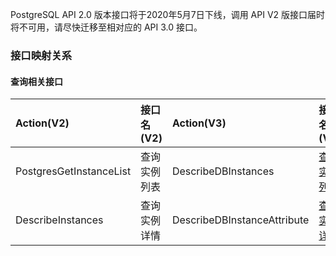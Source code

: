 PostgreSQL API 2.0 版本接口将于2020年5月7日下线，调用 API V2 版接口届时将不可用，请尽快迁移至相对应的 API 3.0 接口。

### 接口映射关系

#### 查询相关接口

| Action(V2)              | 接口名(V2)   | Action(V3)                  | 接口名(V3)                                                   |
| :---------------------- | :----------- | :-------------------------- | :----------------------------------------------------------- |
| PostgresGetInstanceList | 查询实例列表 | DescribeDBInstances         | [查询实例列表](https://cloud.tencent.com/document/product/409/16773) |
| DescribeInstances       | 查询实例详情 | DescribeDBInstanceAttribute | [查询实例详情](https://cloud.tencent.com/document/product/409/16772) |
